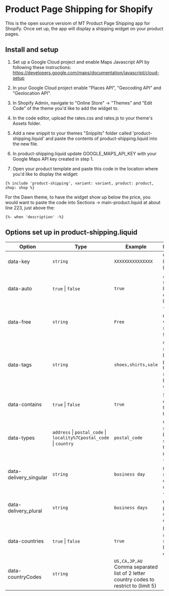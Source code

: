 # Product Page Shipping for Shopify

This is the open source versiom of MT Product Page Shipping app for Shopify. Once set up, the app will display a shipping widget on your product pages.

## Install and setup

1. Set up a Google Cloud project and enable Maps Javascript API by following these instructions:
https://developers.google.com/maps/documentation/javascript/cloud-setup

2. In your Google Cloud project enable "Places API", "Geocoding API" and "Geolocation API".

3. In Shopify Admin, navigate to "Online Store" -> "Themes" and "Edit Code" of the theme you'd like to add the widget to.

4. In the code editor, upload the rates.css and rates.js to your theme's Assets folder.

5. Add a new snippit to your themes "Snippits" folder called 'product-shipping.liquid' and paste the contents of product-shipping.liquid into the new file.

6. In product-shipping.liquid update GOOGLE_MAPS_API_KEY with your Google Maps API key created in step 1.

7. Open your product template and paste this code in the location where you'd like to display the widget:

`{% include 'product-shipping', variant: variant, product: product, shop: shop %}`

For the Dawn theme, to have the widget show up below the price, you would want to paste the code into Sections -> main-product.liquid at about line 223, just above the: 

`{%- when 'description' -%}`

## Options set up in product-shipping.liquid

| Option | Type | Example | Description |
| ----- | --- | ------- |  ----------- | 
| data-key | `string` | `XXXXXXXXXXXXXXX` | Google Maps API key  |
| data-auto | `true` \| `false` | `true` | Automaticly show rates based on customer location |
| data-free | `string` | `Free` | Text returned when shipping is free / zero |
| data-tags | `string` | `shoes,shirts,sale` | Comma separated list of product tags for showing or hiding the widget |
| data-contains | `true` \| `false` | `true` | Show with or without the above tags. |
| data-types | `address` \| `postal_code` \| `locality%7Cpostal_code` \| `country` | `postal_code` |  Comma separated list of seach types to return |
| data-delivery_singular | `string` | `business day` |  Text returned for singluar delivery days |
| data-delivery_plural | `string` | `business days` |   Text returned for plural delivery days |
| data-countries | `true` \| `false`  | `true` | Restrict address search to listed countries |
| data-countryCodes | `string` | `US,CA,JP,AU` Comma separated list of 2 letter country codes to restrict to (limit 5) |